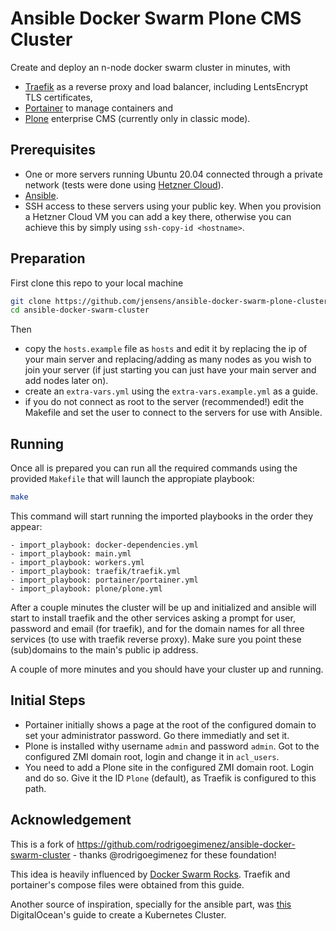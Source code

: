 # Ansible Docker Swarm Plone CMS Cluster

Create and deploy an n-node docker swarm cluster in minutes, with

- [Traefik](https://containo.us/traefik/) as a reverse proxy and load balancer, including LentsEncrypt TLS certificates,
- [Portainer](https://www.portainer.io/) to manage containers and
- [Plone](https://plone.org/) enterprise CMS (currently only in classic mode).

## Prerequisites

- One or more servers running Ubuntu 20.04 connected through a private network (tests were done using [Hetzner Cloud](https://console.hetzner.cloud)).
- [Ansible](https://www.ansible.com/).
- SSH access to these servers using your public key. When you provision a Hetzner Cloud VM you can add a key there, otherwise you can achieve this by simply using `ssh-copy-id <hostname>`.

## Preparation

First clone this repo to your local machine

```bash
git clone https://github.com/jensens/ansible-docker-swarm-plone-cluster.git
cd ansible-docker-swarm-cluster
```

Then
- copy the `hosts.example` file as `hosts` and edit it by replacing the ip of your main server and replacing/adding as many nodes as you wish to join your server (if just starting you can just have your main server and add nodes later on).
- create an `extra-vars.yml` using the `extra-vars.example.yml` as a guide.
- if you do not connect as root to the server (recommended!) edit the Makefile and set the user to connect to the servers for use with Ansible.

## Running

Once all is prepared you can run all the required commands using the provided `Makefile` that will launch the appropiate playbook:

```bash
make
```

This command will start running the imported playbooks in the order they appear:

```ansible
- import_playbook: docker-dependencies.yml
- import_playbook: main.yml
- import_playbook: workers.yml
- import_playbook: traefik/traefik.yml
- import_playbook: portainer/portainer.yml
- import_playbook: plone/plone.yml
```

After a couple minutes the cluster will be up and initialized and ansible will start to install traefik and the other services asking a prompt for user, password and email (for traefik), and for the domain names for all three services (to use with traefik reverse proxy). Make sure you point these (sub)domains to the main's public ip address.

A couple of more minutes and you should have your cluster up and running.

## Initial Steps

- Portainer initially shows a page at the root of the configured domain to set your administrator password. Go there immediatly and set it.
- Plone is installed withy username `admin` and password `admin`. Got to the configured ZMI domain root, login and change it in `acl_users`.
- You need to add a Plone site in the configured ZMI domain root. Login and do so. Give it the ID `Plone` (default), as Traefik is configured to this path.

## Acknowledgement

This is a fork of https://github.com/rodrigoegimenez/ansible-docker-swarm-cluster - thanks @rodrigoegimenez for these foundation!

This idea is heavily influenced by [Docker Swarm Rocks](https://dockerswarm.rocks/). Traefik and portainer's compose files were obtained from this guide.

Another source of inspiration, specially for the ansible part, was [this](https://www.digitalocean.com/community/tutorials/how-to-create-a-kubernetes-cluster-using-kubeadm-on-ubuntu-18-04) DigitalOcean's guide to create a Kubernetes Cluster.
